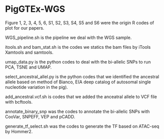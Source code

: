 # PigGTEx-WGS
Figure 1, 2, 3, 4, 5, 6, S1, S2, S3, S4, S5 and S6 were the origin R codes of plot for our papers.

WGS_pipeline.sh is the pipeline we deal with the WGS sample.

itools.sh and bam_stat.sh is the codes we statics the bam files by iTools Xamtools and samtools.

umap_data.py is the python codes to deal with the bi-allelic SNPs to run PCA, TSNE and UMAP.

select_ancestral_allel.py is the python codes that we identified the ancestral allele based on method of Bianco, E(A deep catalog of autosomal single nucleotide variation in the pig).

add_ancestral.vcf.sh is codes that we added the anceatral allele to VCF file with bcftools.

annotate_binary_snp was the codes to annotate the bi-allelic SNPs with CooVar, SNPEFF, VEP and pCADD.

generate_tf_select.sh was the codes to generate the TF based on ATAC-seq by Hommer2.
